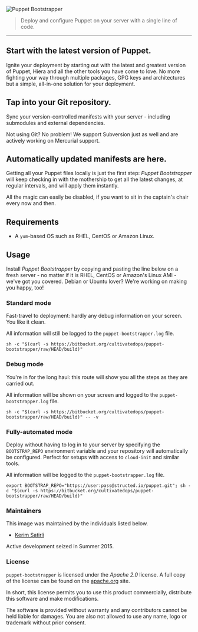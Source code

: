 ![Puppet Bootstrapper](https://cultivatedops-static.s3.amazonaws.com/projects/puppet-bootstrapper/logo-50.png)

> Deploy and configure Puppet on your server with a single line of code.

---

## Start with the latest version of Puppet.

Ignite your deployment by starting out with the latest and greatest version of Puppet, Hiera and all the other tools you have come to love. No more fighting your way through multiple packages, GPG keys and architectures but a simple, all-in-one solution for your deployment.

## Tap into your Git repository.

Sync your version-controlled manifests with your server - including submodules and external dependencies.

Not using Git? No problem! We support Subversion just as well and are actively working on Mercurial support.

## Automatically updated manifests are here.

Getting all your Puppet files locally is just the first step: _Puppet Bootstrapper_ will keep checking in with the mothership to get all the latest changes, at regular intervals, and will apply them instantly.

All the magic can easily be disabled, if you want to sit in the captain's chair every now and then.

## Requirements

* A `yum`-based OS such as RHEL, CentOS or Amazon Linux.

## Usage

Install _Puppet Bootstrapper_ by copying and pasting the line below on a fresh server - no matter if it is RHEL, CentOS or Amazon's Linux AMI - we've got you covered. Debian or Ubuntu lover? We're working on making you happy, too!

### Standard mode

Fast-travel to deployment: hardly any debug information on your screen. You like it clean.

All information will still be logged to the `puppet-bootstrapper.log` file.

```
sh -c "$(curl -s https://bitbucket.org/cultivatedops/puppet-bootstrapper/raw/HEAD/build)"
```

### Debug mode

You're in for the long haul: this route will show you all the steps as they are carried out.

All information will be shown on your screen and logged to the `puppet-bootstrapper.log` file.

```
sh -c "$(curl -s https://bitbucket.org/cultivatedops/puppet-bootstrapper/raw/HEAD/build)" -- -v
```

### Fully-automated mode

Deploy without having to log in to your server by specifying the `BOOTSTRAP_REPO` environment variable and your repository will automatically be configured. Perfect for setups with access to `cloud-init` and similar tools.

All information will be logged to the `puppet-bootstrapper.log` file.

```
export BOOTSTRAP_REPO="https://user:pass@structed.io/puppet.git"; sh -c "$(curl -s https://bitbucket.org/cultivatedops/puppet-bootstrapper/raw/HEAD/build)"
```

### Maintainers

This image was maintained by the individuals listed below.

* [Kerim Satirli](mailto:kerim@cultivatedops.com)

Active development seized in Summer 2015.

### License

`puppet-bootstrapper` is licensed under the _Apache 2.0_ license. A full copy of the license can be found on the [apache.org](http://www.apache.org/licenses/LICENSE-2.0) site.

In short, this license permits you to use this product commercially, distribute this software and make modifications.

The software is provided without warranty and any contributors cannot be held liable for damages. You are also not allowed to use any name, logo or trademark without prior consent.

